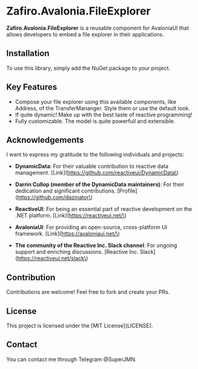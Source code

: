 # Zafiro.Avalonia.FileExplorer

**Zafiro.Avalonia.FileExplorer** is a reusable component for AvaloniaUI that allows developers to embed a file explorer in their applications.

## Installation

To use this library, simply add the NuGet package to your project.

## Key Features

- Compose your file explorer using this available components, like Address, of the TransferMananger. Style them or use the default look.
- If quite dynamic! Make up with the best taste of reactive programming!
- Fully customizable. The model is quite powerfull and extensible.

## Acknowledgements

I want to express my gratitude to the following individuals and projects:

- **DynamicData**: For their valuable contribution to reactive data management. \[Link\]\(https://github.com/reactiveui/DynamicData\)

- **Darrin Cullop \(member of the DynamicData maintainers\)**: For their dedication and significant contributions. \[Profile\]\(https://github.com/dazinator\)

- **ReactiveUI**: For being an essential part of reactive development on the .NET platform. \[Link\]\(https://reactiveui.net/\)

- **AvaloniaUI**: For providing an open-source, cross-platform UI framework. \[Link\]\(https://avaloniaui.net/\)

- **The community of the Reactive Inc. Slack channel**: For ongoing support and enriching discussions. \[Reactive Inc. Slack\]\(https://reactiveui.net/slack\)

## Contribution

Contributions are welcome! Feel free to fork and create your PRs. 

## License

This project is licensed under the \[MIT License\]\(LICENSE\).

## Contact

You can contact me through Telegram @SuperJMN.
